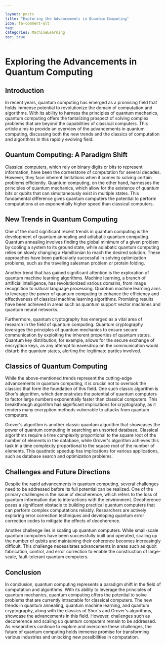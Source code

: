 ```yaml
---

layout: posts
title: "Exploring the Advancements in Quantum Computing"
icon: fa-comment-alt
tag:      
categories: MachineLearning
toc: true
---
```




# Exploring the Advancements in Quantum Computing

## Introduction

In recent years, quantum computing has emerged as a promising field that holds immense potential to revolutionize the domain of computation and algorithms. With its ability to harness the principles of quantum mechanics, quantum computing offers the tantalizing prospect of solving complex problems that are beyond the capabilities of classical computers. This article aims to provide an overview of the advancements in quantum computing, discussing both the new trends and the classics of computation and algorithms in this rapidly evolving field.

## Quantum Computing: A Paradigm Shift

Classical computers, which rely on binary digits or bits to represent information, have been the cornerstone of computation for several decades. However, they face inherent limitations when it comes to solving certain problems efficiently. Quantum computing, on the other hand, harnesses the principles of quantum mechanics, which allow for the existence of quantum bits or qubits that can simultaneously exist in multiple states. This fundamental difference gives quantum computers the potential to perform computations at an exponentially higher speed than classical computers.

## New Trends in Quantum Computing

One of the most significant recent trends in quantum computing is the development of quantum annealing and adiabatic quantum computing. Quantum annealing involves finding the global minimum of a given problem by cooling a system to its ground state, while adiabatic quantum computing relies on slowly changing a Hamiltonian to reach the desired solution. These approaches have been particularly successful in solving optimization problems, such as the traveling salesman problem or protein folding.

Another trend that has gained significant attention is the exploration of quantum machine learning algorithms. Machine learning, a branch of artificial intelligence, has revolutionized various domains, from image recognition to natural language processing. Quantum machine learning aims to leverage the power of quantum computing to enhance the efficiency and effectiveness of classical machine learning algorithms. Promising results have been achieved in areas such as quantum support vector machines and quantum neural networks.

Furthermore, quantum cryptography has emerged as a vital area of research in the field of quantum computing. Quantum cryptography leverages the principles of quantum mechanics to ensure secure communication by exploiting the inherent properties of quantum states. Quantum key distribution, for example, allows for the secure exchange of encryption keys, as any attempt to eavesdrop on the communication would disturb the quantum states, alerting the legitimate parties involved.

## Classics of Quantum Computing

While the above-mentioned trends represent the cutting-edge advancements in quantum computing, it is crucial not to overlook the classics that form the foundation of this field. One such classic algorithm is Shor's algorithm, which demonstrates the potential of quantum computers to factor large numbers exponentially faster than classical computers. This breakthrough algorithm has significant implications for cryptography, as it renders many encryption methods vulnerable to attacks from quantum computers.

Grover's algorithm is another classic quantum algorithm that showcases the power of quantum computing in searching an unsorted database. Classical algorithms require a time complexity proportional to the square root of the number of elements in the database, while Grover's algorithm achieves this task in a time complexity proportional to the square root of the number of elements. This quadratic speedup has implications for various applications, such as database search and optimization problems.

## Challenges and Future Directions

Despite the rapid advancements in quantum computing, several challenges need to be addressed before its full potential can be realized. One of the primary challenges is the issue of decoherence, which refers to the loss of quantum information due to interactions with the environment. Decoherence poses a significant obstacle to building practical quantum computers that can perform complex computations reliably. Researchers are actively exploring error correction techniques and developing quantum error correction codes to mitigate the effects of decoherence.

Another challenge lies in scaling up quantum computers. While small-scale quantum computers have been successfully built and operated, scaling up the number of qubits and maintaining their coherence becomes increasingly difficult. This challenge necessitates advancements in areas such as qubit fabrication, control, and error correction to enable the construction of large-scale, fault-tolerant quantum computers.

## Conclusion

In conclusion, quantum computing represents a paradigm shift in the field of computation and algorithms. With its ability to leverage the principles of quantum mechanics, quantum computing offers the potential to solve problems that are currently intractable for classical computers. The new trends in quantum annealing, quantum machine learning, and quantum cryptography, along with the classics of Shor's and Grover's algorithms, showcase the advancements in this field. However, challenges such as decoherence and scaling up quantum computers remain to be addressed. As researchers continue to explore and overcome these challenges, the future of quantum computing holds immense promise for transforming various industries and unlocking new possibilities in computation.
